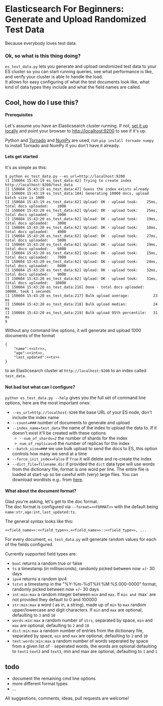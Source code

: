 Elasticsearch For Beginners: Generate and Upload Randomized Test Data
====
Because everybody loves test data.


### Ok, so what is this thing doing?

`es_test_data.py` lets you generate and upload randomized test data to your ES cluster so you can start running queries, see what performance is like, and verify your cluster is able to handle the load.<br>
It allows for easy configuring of what the test documents look like, what kind of data types they include and what the field names are called.

## Cool, how do I use this? 

#### Prerequisites

Let's assume you have an Elasticsearch cluster running. If not, [set it up locally](http://ohardt.us/es-install) and point your browser to [http://localhost:9200](http://localhost:9200) to see if it's up.

Python and [Tornado](https://github.com/tornadoweb/tornado/) and [NumPy](http://www.numpy.org/) are used, run `pip install tornado numpy` to install Tornado and NumPy if you don't have it already.

#### Lets get started

It's as simple as this:

```
$ python es_test_data.py --es_url=http://localhost:9200
[I 150604 15:43:19 es_test_data:42] Trying to create index http://localhost:9200/test_data
[I 150604 15:43:19 es_test_data:47] Guess the index exists already
[I 150604 15:43:19 es_test_data:184] Generating 10000 docs, upload batch size is 1000
[I 150604 15:43:19 es_test_data:62] Upload: OK - upload took:    25ms, total docs uploaded:    1000
[I 150604 15:43:20 es_test_data:62] Upload: OK - upload took:    25ms, total docs uploaded:    2000
[I 150604 15:43:20 es_test_data:62] Upload: OK - upload took:    19ms, total docs uploaded:    3000
[I 150604 15:43:20 es_test_data:62] Upload: OK - upload took:    18ms, total docs uploaded:    4000
[I 150604 15:43:20 es_test_data:62] Upload: OK - upload took:    27ms, total docs uploaded:    5000
[I 150604 15:43:20 es_test_data:62] Upload: OK - upload took:    19ms, total docs uploaded:    6000
[I 150604 15:43:20 es_test_data:62] Upload: OK - upload took:    15ms, total docs uploaded:    7000
[I 150604 15:43:20 es_test_data:62] Upload: OK - upload took:    24ms, total docs uploaded:    8000
[I 150604 15:43:20 es_test_data:62] Upload: OK - upload took:    32ms, total docs uploaded:    9000
[I 150604 15:43:20 es_test_data:62] Upload: OK - upload took:    31ms, total docs uploaded:   10000
[I 150604 15:43:20 es_test_data:216] Done - total docs uploaded: 10000, took 1 seconds
[I 150604 15:43:20 es_test_data:217] Bulk upload average:           23 ms
[I 150604 15:43:20 es_test_data:218] Bulk upload median:            24 ms
[I 150604 15:43:20 es_test_data:219] Bulk upload 95th percentile:   31 ms
$
```
 
Without any command line options, it will generate and upload 1000 documents of the format

```
{
    "name":<<str>>,
    "age":<<int>>,
    "last_updated":<<ts>>
}
```
to an Elasticsearch cluster at `http://localhost:9200` to an index called `test_data`.

#### Not bad but what can I configure?

`python es_test_data.py --help` gives you the full set of command line options, here are the most important ones:

- `--es_url=http://localhost:9200` the base URL of your ES node, don't include the index name
- `--count=###` number of documents to generate and upload
- `--index_name=test_data` the name of the index to upload the data to. If it doesn't exist it'll be created with these options
  - `--num_of_shards=2` the number of shards for the index
  - `num_of_replicas=0` the number of replicas for the index
- `--batch_size=###` we use bulk upload to send the docs to ES, this option controls how many we send at a time
- `--force_init_index=False` if `True` it will delete and re-create the index
- `--dict_file=filename.dic` if provided the `dict` data type will use words from the dictionary file, format is one word per line. The entire file is loaded at start-up so be careful with (very) large files. You can download wordlists e.g.. from [here](http://ohardt.us/word-lists). 

#### What about the document format? 

Glad you're asking, let's get to the doc format.<br>
The doc format is configured via `--format=<<FORMAT>>` with the default being `name:str,age:int,last_updated:ts`.

The general syntax looks like this:

`<<field_name>>:<<field_type>>,<<field_name>>::<<field_type>>, ...`

For every document, `es_test_data.py` will generate random values for each of the fields configured.

Currently supported field types are:

- `bool` returns a random true or false
- `ts` a timestamp (in milliseconds), randomly picked between now +/- 30 days
- `ipv4` returns a random ipv4
- `tstxt` a timestamp in the "%Y-%m-%dT%H:%M:%S.000-0000" format, randomly picked between now +/- 30 days
- `int:min:max` a random integer between `min` and `max`. If `min and `max` are not provided they default to 0 and 100000
- `str:min:max` a word ( as in, a string), made up of `min` to `max` random upper/lowercase and digit characters. If `min` and `max` are optional, defaulting to `3` and `10`
- `words:min:max` a random number of `strs`, separated by space, `min` and `max` are optional, defaulting to `2` and `10`
- `dict:min:max` a random number of entries from the dictionary file, separated by space, `min` and `max` are optional, defaulting to `2` and `10`
- `text:words:min:max` a random number of words seperated by space from a given list of `-` seperated words, the words are optional defaulting to `text1` `text2` and `text3`, min and max are optional, defaulting to `1` and `1`



## todo
- document the remaining cmd line options
- more different format types
- ...

All suggestions, comments, ideas, pull requests are welcome!

